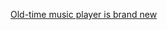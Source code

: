 ---
layout: post
wordpress_id: 505
wordpress_url: http://noesbueno.com/archives/505
date: '2010-02-28 01:58:38 -0600'
date_gmt: '2010-02-28 06:58:38 -0600'
body: |
  <p><a href="http://hackaday.com/2010/02/09/old-time-music-player-is-brand-new/">Old-time music player is brand new</a></p>
---